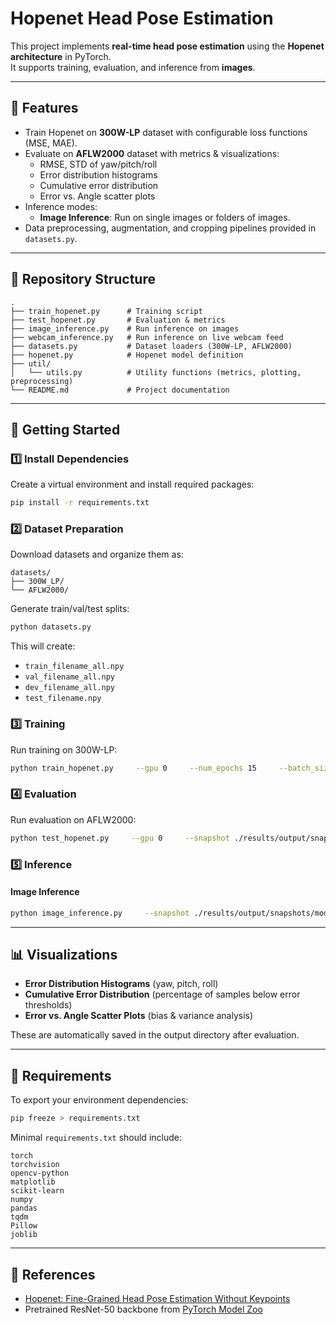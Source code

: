 # Hopenet Head Pose Estimation

This project implements **real-time head pose estimation** using the **Hopenet architecture** in PyTorch.  
It supports training, evaluation, and inference from **images**.

---

## 📌 Features
- Train Hopenet on **300W-LP** dataset with configurable loss functions (MSE, MAE).
- Evaluate on **AFLW2000** dataset with metrics & visualizations:
  - RMSE, STD of yaw/pitch/roll
  - Error distribution histograms
  - Cumulative error distribution
  - Error vs. Angle scatter plots
- Inference modes:
  - **Image Inference**: Run on single images or folders of images.
- Data preprocessing, augmentation, and cropping pipelines provided in `datasets.py`.

---

## 📂 Repository Structure
```
.
├── train_hopenet.py      # Training script
├── test_hopenet.py       # Evaluation & metrics
├── image_inference.py    # Run inference on images
├── webcam_inference.py   # Run inference on live webcam feed
├── datasets.py           # Dataset loaders (300W-LP, AFLW2000)
├── hopenet.py            # Hopenet model definition
├── util/
│   └── utils.py          # Utility functions (metrics, plotting, preprocessing)
└── README.md             # Project documentation
```

---

## 🚀 Getting Started

### 1️⃣ Install Dependencies
Create a virtual environment and install required packages:

```bash
pip install -r requirements.txt
```

### 2️⃣ Dataset Preparation
Download datasets and organize them as:
```
datasets/
├── 300W_LP/
└── AFLW2000/
```

Generate train/val/test splits:
```bash
python datasets.py
```

This will create:
- `train_filename_all.npy`
- `val_filename_all.npy`
- `dev_filename_all.npy`
- `test_filename.npy`

### 3️⃣ Training
Run training on 300W-LP:

```bash
python train_hopenet.py     --gpu 0     --num_epochs 15     --batch_size 64     --lr 0.0001     --dataset Pose_300W_LP     --data_dir ./datasets/300W_LP     --filename_list ./     --output_dir ./results     --Loss_func MSE     --class_weight balanced
```

### 4️⃣ Evaluation
Run evaluation on AFLW2000:

```bash
python test_hopenet.py     --gpu 0     --snapshot ./results/output/snapshots/model_best.pkl     --dataset AFLW2000     --data_dir ./datasets/AFLW2000     --filename_list ./     --output_dir ./results/eval
```

### 5️⃣ Inference

#### Image Inference
```bash
python image_inference.py     --snapshot ./results/output/snapshots/model_best.pkl     --image ./sample.jpg
```

---

## 📊 Visualizations
- **Error Distribution Histograms** (yaw, pitch, roll)
- **Cumulative Error Distribution** (percentage of samples below error thresholds)
- **Error vs. Angle Scatter Plots** (bias & variance analysis)

These are automatically saved in the output directory after evaluation.

---

## 📝 Requirements
To export your environment dependencies:
```bash
pip freeze > requirements.txt
```

Minimal `requirements.txt` should include:
```
torch
torchvision
opencv-python
matplotlib
scikit-learn
numpy
pandas
tqdm
Pillow
joblib
```

---

## 📌 References
- [Hopenet: Fine-Grained Head Pose Estimation Without Keypoints](https://arxiv.org/abs/1710.00925)
- Pretrained ResNet-50 backbone from [PyTorch Model Zoo](https://pytorch.org/vision/stable/models.html)
